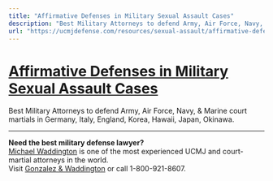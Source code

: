 ```yaml
---
title: "Affirmative Defenses in Military Sexual Assault Cases"
description: "Best Military Attorneys to defend Army, Air Force, Navy, & Marine court martials in Germany, Italy, England, Korea, Hawaii, Japan, Okinawa."
url: "https://ucmjdefense.com/resources/sexual-assault/affirmative-defenses-military-sexual-assault-cases.html"
---
```


# [Affirmative Defenses in Military Sexual Assault Cases](https://ucmjdefense.com/resources/sexual-assault/affirmative-defenses-military-sexual-assault-cases.html)

Best Military Attorneys to defend Army, Air Force, Navy, & Marine court martials in Germany, Italy, England, Korea, Hawaii, Japan, Okinawa.

---

**Need the best military defense lawyer?**  
[Michael Waddington](https://ucmjdefense.com/attorneys/michael-stewart-waddington-partner.html) is one of the most experienced UCMJ and court-martial attorneys in the world.  
Visit [Gonzalez & Waddington](https://ucmjdefense.com) or call 1-800-921-8607.
